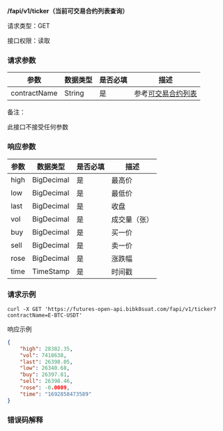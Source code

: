 **/fapi/v1/ticker（当前可交易合约列表查询）**

请求类型：GET

接口权限：读取

### 请求参数

|参数| 数据类型 | 是否必填 | 描述 |
|--------|--------|--------|--------|
|contractName| String | 是 | 参考[可交易合约列表](https://github.com/bib-exchange/doc/blob/waynee-refact/trade-api/futures-%E5%90%88%E7%BA%A6/%E6%8E%A5%E5%8F%A3%E8%AF%A6%E6%83%85/%E9%80%9A%E7%94%A8%E6%8E%A5%E5%8F%A3/contracts-%E5%BD%93%E5%89%8D%E5%8F%AF%E4%BA%A4%E6%98%93%E5%90%88%E7%BA%A6%E5%88%97%E8%A1%A8.md) |

备注：

此接口不接受任何参数

### 响应参数

| 参数 | 数据类型   | 是否必填 | 描述         |
| ---- | ---------- | -------- | ------------ |
| high | BigDecimal | 是       | 最高价       |
| low  | BigDecimal | 是       | 最低价       |
| last | BigDecimal | 是       | 收盘         |
| vol  | BigDecimal | 是       | 成交量（张） |
| buy  | BigDecimal | 是       | 买一价       |
| sell | BigDecimal | 是       | 卖一价       |
| rose | BigDecimal | 是       | 涨跌幅       |
| time | TimeStamp  | 是       | 时间戳       |

### 请求示例

~~~shell
curl -X GET 'https://futures-open-api.bibk8suat.com/fapi/v1/ticker?contractName=E-BTC-USDT'
~~~

响应示例

```json
{
	"high": 28382.35,
	"vol": 7418638,
	"last": 26398.05,
	"low": 26340.68,
	"buy": 26397.81,
	"sell": 26398.46,
	"rose": -0.0009,
	"time": "1692858473589"
}
```

### 错误码解释
